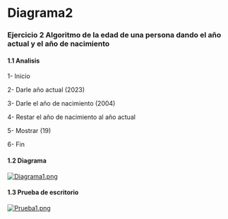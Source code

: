 # Diagrama2
### Ejercicio 2 Algoritmo de la edad de una persona dando el año actual y el año de nacimiento
#### 1.1 Analisis
1-	Inicio

2-	Darle  año actual (2023)

3-	Darle el año de nacimiento (2004)

4-	Restar el año de nacimiento al año actual 

5-	Mostrar (19)

6-	Fin
#### 1.2 Diagrama
[![Diagrama1.png](https://i.gyazo.com/e3f31ff87f0905b5298bb30a0ce510b0.png)]()
#### 1.3 Prueba de escritorio
[![Prueba1.png](https://i.gyazo.com/aba15e2841c9ba622bb55b1cdd24d41b.png)]()
